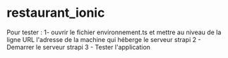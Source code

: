 # restaurant_ionic
Pour tester  :
  1- ouvrir le fichier environnement.ts et mettre au niveau de la ligne URL l'adresse de la machine qui héberge le serveur strapi
  2 - Demarrer le serveur strapi
  3 - Tester l'application
